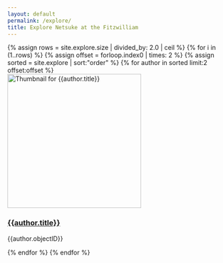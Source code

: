 ```yaml
---
layout: default
permalink: /explore/
title: Explore Netsuke at the Fitzwilliam
---
```

<div class="container mb-3">
  <div class="row">
{% assign rows = site.explore.size | divided_by: 2.0 | ceil %}
{% for i in (1..rows) %}
{% assign offset = forloop.index0 | times: 2 %}
{% assign sorted = site.explore | sort:"order" %}
    {% for author in sorted limit:2 offset:offset %}
    <div class="col-md-4 mb-3">
      <div class="card h-100" >
        <a href="{{site.url}}{{site.baseurl}}{{ author.permalink }}" class="stretched-link">
          <img class="card-img-top" src="{{site.url}}{{site.baseurl}}{{author.image | replace: "large", "thumbnails" }}" alt="Thumbnail for {{author.title}}" width="300" height="300"/>
        </a>
        <div class="card-body">
          <h3 class="lead mt-2">
            <a href="{{site.url}}{{site.baseurl}}{{ author.permalink }}" class="stretched-link">{{author.title}}</a>
          </h3>
          <p class="text-info">{{author.objectID}}</p>
        </div>
      </div>
    </div>
    {% endfor %}
  {% endfor %}
  </div>
</div>

